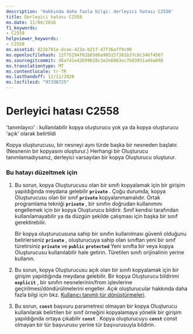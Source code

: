 ```yaml
---
description: 'Hakkında daha fazla bilgi: derleyici hatası C2558'
title: Derleyici hatası C2558
ms.date: 11/04/2016
f1_keywords:
- C2558
helpviewer_keywords:
- C2558
ms.assetid: 822b701e-dcae-423a-b21f-47f36aff9c90
ms.openlocfilehash: 12f75294f02b6586a90515f381b37c8c346f4567
ms.sourcegitcommit: d6af41e42699628c3e2e6063ec7b03931a49a098
ms.translationtype: MT
ms.contentlocale: tr-TR
ms.lasthandoff: 12/11/2020
ms.locfileid: "97338725"
---
```

# <a name="compiler-error-c2558"></a>Derleyici hatası C2558

'tanımlayıcı' : kullanılabilir kopya oluşturucu yok ya da kopya oluşturucu 'açık' olarak belirtildi

Kopya oluşturucusu, bir nesneyi aynı türde başka bir nesneden başlatır. (Nesnenin bir kopyasını oluşturur.) Herhangi bir Oluşturucu tanımlamadıysanız, derleyici varsayılan bir kopya Oluşturucu oluşturur.

### <a name="to-fix-this-error"></a>Bu hatayı düzeltmek için

1. Bu sorun, kopya Oluşturucusu olan bir sınıfı kopyalamak için bir girişim yapıldığında meydana gelebilir **`private`** . Çoğu durumda, kopya Oluşturucusu olan bir sınıf **`private`** kopyalanmamalıdır. Ortak programlama tekniği **`private`** , bir sınıfın doğrudan kullanımını engellemek için bir kopya Oluşturucu bildirir. Sınıf kendisi tarafından kullanılamayabilir ya da düzgün şekilde çalışması için başka bir sınıf gerektirebilir.

   Bir kopya oluşturucusuna sahip bir sınıfın kullanılması güvenli olduğunu belirlerseniz **`private`** , oluşturucuya sahip olan sınıftan yeni bir sınıf türetirsiniz **`private`** ve **`public`** **`protected`** Yeni sınıfta bir veya kopya Oluşturucusu kullanılabilir hale getirin. Türetilen sınıfı orijinalinin yerine kullanın.

1. Bu sorun, kopya Oluşturucusu açık olan bir sınıfı kopyalamak için bir girişim yapıldığında meydana gelebilir. Bir kopya Oluşturucu bildirimi **`explicit`** , bir sınıfın nesnelerinin/from işlevlerine geçirilmesi/döndürülmelerini engeller. Açık oluşturucular hakkında daha fazla bilgi için bkz. [Kullanıcı tanımlı tür dönüştürmeleri](../../cpp/user-defined-type-conversions-cpp.md).

1. Bu sorun, **`const`** başvuru parametresi olmayan bir kopya Oluşturucu kullanılarak belirtilen bir sınıf örneğini kopyalamaya yönelik bir girişim yapıldığında ortaya çıkabilir **`const`** . Kopya oluşturucuyu **`const`** const olmayan bir tür başvurusu yerine tür başvurusuyla bildirin.
